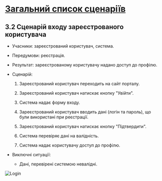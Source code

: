 # [Загальний список сценаріїв](https://github.com/MkZb/ODB/blob/master/doc/requests.md#3-%D1%81%D1%86%D0%B5%D0%BD%D0%B0%D1%80%D1%96%D1%97)
## 3.2 Сценарій входу зареєстрованого користувача

- Учасники: зареєстрований користувач, система.

- Передумови: реєстрація.

- Результат: зареєстрованому користувачу надано доступ до профілю.

- Сценарій:

	1. Зареєстрований користувач переходить на сайт порталу.
		
	2. Зареєстрований користувач натискає кнопку "Увійти".
		
	3. Система надає форму входу.
		
	4. Зареєстрований користувач вводить дані (логін та пароль), що були використані при реєстрації.
	
	5. Зареєстрований користувач натискає кнопку "Підтвердити".
	
	6. Система перевіряє дані на валідність.
	
	7. Система надає користувачу доступ до профілю.

- Виключні ситуації:
	- Дані, перевірені системою невалідні. 

![Login](https://i.imgur.com/qsz1b1d.png)

